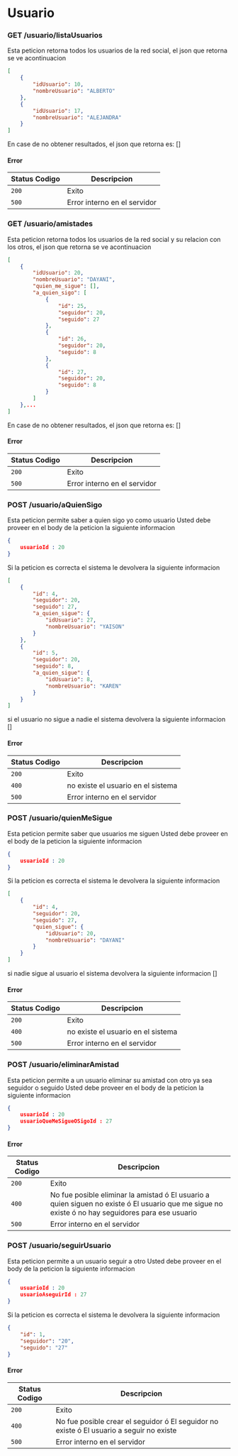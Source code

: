 # Usuario

### GET /usuario/listaUsuarios
Esta peticion retorna todos los usuarios de la red social, el json que retorna se ve acontinuacion 
```json
[
    {
        "idUsuario": 10,
        "nombreUsuario": "ALBERTO"
    },
    {
        "idUsuario": 17,
        "nombreUsuario": "ALEJANDRA"
    }
]
```

En case de no obtener resultados, el json que retorna es: []

#### Error
|Status Codigo|Descripcion|
|---|---|
|`200`|Exito|
|`500`|Error interno en el servidor|

### GET /usuario/amistades
Esta peticion retorna todos los usuarios de la red social y su relacion con los otros, el json que retorna se ve acontinuacion 
```json
[
    {
        "idUsuario": 20,
        "nombreUsuario": "DAYANI",
        "quien_me_sigue": [],
        "a_quien_sigo": [
            {
                "id": 25,
                "seguidor": 20,
                "seguido": 27
            },
            {
                "id": 26,
                "seguidor": 20,
                "seguido": 8
            },
            {
                "id": 27,
                "seguidor": 20,
                "seguido": 8
            }
        ]
    },...
]
```

En case de no obtener resultados, el json que retorna es: []

#### Error
|Status Codigo|Descripcion|
|---|---|
|`200`|Exito|
|`500`|Error interno en el servidor|

### POST /usuario/aQuienSigo
Esta peticion permite saber a quien sigo yo como usuario
Usted debe proveer en el body de la peticion la siguiente informacion
```json
{
    usuarioId : 20
}
```
Si la peticion es correcta el sistema le devolvera la siguiente informacion
```json
[
    {
        "id": 4,
        "seguidor": 20,
        "seguido": 27,
        "a_quien_sigue": {
            "idUsuario": 27,
            "nombreUsuario": "YAISON"
        }
    },
    {
        "id": 5,
        "seguidor": 20,
        "seguido": 8,
        "a_quien_sigue": {
            "idUsuario": 8,
            "nombreUsuario": "KAREN"
        }
    }
]
```
si el usuario no sigue a nadie el sistema devolvera la siguiente informacion []
#### Error
|Status Codigo|Descripcion|
|---|---|
|`200`|Exito|
|`400`|no existe el usuario en el sistema|
|`500`|Error interno en el servidor|

### POST /usuario/quienMeSigue
Esta peticion permite saber que usuarios me siguen
Usted debe proveer en el body de la peticion la siguiente informacion
```json
{
    usuarioId : 20
}
```
Si la peticion es correcta el sistema le devolvera la siguiente informacion
```json
[
    {
        "id": 4,
        "seguidor": 20,
        "seguido": 27,
        "quien_sigue": {
            "idUsuario": 20,
            "nombreUsuario": "DAYANI"
        }
    }
]
```
si nadie sigue al usuario el sistema devolvera la siguiente informacion []
#### Error
|Status Codigo|Descripcion|
|---|---|
|`200`|Exito|
|`400`|no existe el usuario en el sistema|
|`500`|Error interno en el servidor|

### POST /usuario/eliminarAmistad
Esta peticion permite a un usuario eliminar su amistad con otro ya sea seguidor o seguido
Usted debe proveer en el body de la peticion la siguiente informacion
```json
{
    usuarioId : 20
    usuarioQueMeSigueOSigoId : 27
}
```

#### Error
|Status Codigo|Descripcion|
|---|---|
|`200`|Exito|
|`400`|No fue posible eliminar la amistad ó El usuario a quien siguen no existe ó El usuario que me sigue no existe ó no hay seguidores para ese usuario|
|`500`|Error interno en el servidor|

### POST /usuario/seguirUsuario
Esta peticion permite a un usuario seguir a otro 
Usted debe proveer en el body de la peticion la siguiente informacion
```json
{
    usuarioId : 20
    usuarioAseguirId : 27
}
```
Si la peticion es correcta el sistema le devolvera la siguiente informacion
```json
{
    "id": 1,
    "seguidor": "20",
    "seguido": "27"
}
```
#### Error
|Status Codigo|Descripcion|
|---|---|
|`200`|Exito|
|`400`|No fue posible crear el seguidor ó El seguidor no existe ó El usuario a seguir no existe|
|`500`|Error interno en el servidor|



